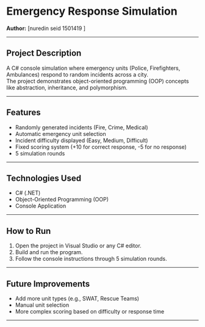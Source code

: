 # Emergency Response Simulation

**Author:** [nuredin seid    1501419  ]

---

## Project Description
A C# console simulation where emergency units (Police, Firefighters, Ambulances) respond to random incidents across a city.  
The project demonstrates object-oriented programming (OOP) concepts like abstraction, inheritance, and polymorphism.

---

## Features
- Randomly generated incidents (Fire, Crime, Medical)
- Automatic emergency unit selection
- Incident difficulty displayed (Easy, Medium, Difficult)
- Fixed scoring system (+10 for correct response, -5 for no response)
- 5 simulation rounds

---

## Technologies Used
- C# (.NET)
- Object-Oriented Programming (OOP)
- Console Application

---

## How to Run
1. Open the project in Visual Studio or any C# editor.
2. Build and run the program.
3. Follow the console instructions through 5 simulation rounds.

---

## Future Improvements
- Add more unit types (e.g., SWAT, Rescue Teams)
- Manual unit selection
- More complex scoring based on difficulty or response time

---
